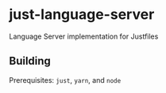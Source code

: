 # just-language-server

Language Server implementation for Justfiles

## Building

Prerequisites: `just`, `yarn`, and `node`